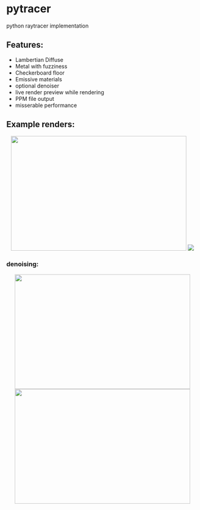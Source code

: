 # pytracer
python raytracer implementation

## Features:
- Lambertian Diffuse
- Metal with fuzziness
- Checkerboard floor
- Emissive materials
- optional denoiser
- live render preview while rendering
- PPM file output
- misserable performance

## Example renders:
<p align="center">
  <img width="460" height="300" src="https://github.com/magnusKue/pytracer/blob/main/results/final6.png">
  <img src="https://github.com/magnusKue/pytracer/blob/main/results/lights2.png">
</p>

### denoising:

<p align="center">
  <img width="460" height="300" src="https://github.com/magnusKue/pytracer/blob/b09168ebfc334fc42beac90bb375a7fe27ea9f3a/results/final1.png">
  <img width="460" height="300" src="https://github.com/magnusKue/pytracer/blob/b09168ebfc334fc42beac90bb375a7fe27ea9f3a/results/denoised/final1_denoised.png">
</p>
